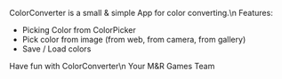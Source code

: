 ColorConverter is a small & simple App for color converting.\n
Features:
- Picking Color from ColorPicker
- Pick color from image (from web, from camera, from gallery)
- Save / Load colors

Have fun with ColorConverter\n
Your M&R Games Team
